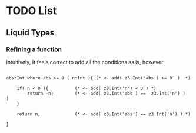 
# TODO List

## Liquid Types

### Refining a function

Intuitively, It feels correct to add all the conditions as is, however

```splash

abs:Int where abs >= 0 ( n:Int ){ (* <- add( z3.Int('abs') >= 0  )  *)

    if( n < 0 ){          (* <- add( z3.Int('n') < 0 ) *)
        return -n;        (* <- add( z3.Int('abs') == -z3.Int('n') )  )
    }

    return n;             (* <- add( z3.Int('abs') == z3.Int('n') ) *)

}

```

